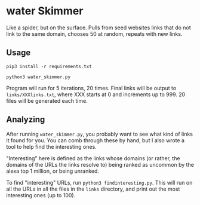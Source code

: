 # water Skimmer
Like a spider, but on the surface. Pulls from seed websites links  that do not link to the same domain, chooses 50 at random, repeats with new links.


## Usage
`pip3 install -r requirements.txt`

`python3 water_skimmer.py`

Program will run for 5 iterations, 20 times. Final links will be output to `links/XXXlinks.txt`, where XXX starts at 0 and increments up to 999. 20 files will be generated each time.

## Analyzing
After running `water_skimmer.py`, you probably want to see what kind of links it found for you. You can comb through these by hand, but I also wrote a tool to help find the interesting ones.

"Interesting" here is defined as the links whose domains (or rather, the domains of the URLs the links resolve to) being ranked as uncommon by the alexa top 1 million, or being unranked.

To find "interesting" URLs, run `python3 findinteresting.py`. This will run on all the URLs in all the files in the `links` directory, and print out the most interesting ones (up to 100).
